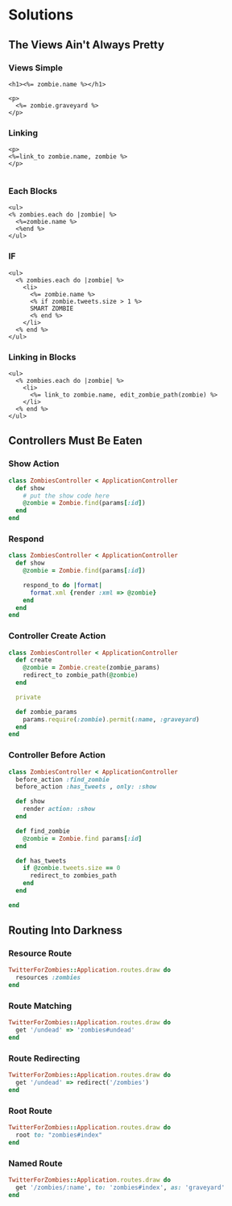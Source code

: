 # Solutions

## The Views Ain't Always Pretty

### Views Simple

```
<h1><%= zombie.name %></h1>

<p>
  <%= zombie.graveyard %>
</p>

```
### Linking

```
<p>
<%=link_to zombie.name, zombie %>
</p>


```
### Each Blocks
```
<ul>
<% zombies.each do |zombie| %>
  <%=zombie.name %>
  <%end %>
</ul>
```

### IF
```
<ul>
  <% zombies.each do |zombie| %>
    <li>
      <%= zombie.name %>
      <% if zombie.tweets.size > 1 %>
      SMART ZOMBIE
      <% end %>
    </li>
  <% end %>
</ul>
```

### Linking in Blocks
```
<ul>
  <% zombies.each do |zombie| %>
    <li>
      <%= link_to zombie.name, edit_zombie_path(zombie) %>
    </li>
  <% end %>
</ul>
```

## Controllers Must Be Eaten

### Show Action
```rb
class ZombiesController < ApplicationController
  def show
    # put the show code here
    @zombie = Zombie.find(params[:id])
  end
end

```
### Respond

```rb
class ZombiesController < ApplicationController
  def show
    @zombie = Zombie.find(params[:id])

    respond_to do |format|
      format.xml {render :xml => @zombie}
    end
  end
end

```
### Controller Create Action
```rb
class ZombiesController < ApplicationController
  def create
    @zombie = Zombie.create(zombie_params)
    redirect_to zombie_path(@zombie)
  end

  private

  def zombie_params
    params.require(:zombie).permit(:name, :graveyard)
  end
end
```
### Controller Before Action

```rb
class ZombiesController < ApplicationController
  before_action :find_zombie
  before_action :has_tweets , only: :show

  def show
    render action: :show
  end

  def find_zombie
    @zombie = Zombie.find params[:id]
  end

  def has_tweets
    if @zombie.tweets.size == 0
      redirect_to zombies_path
    end
  end

end
```

## Routing Into Darkness

### Resource Route
```rb
TwitterForZombies::Application.routes.draw do
  resources :zombies
end
```
### Route Matching
```rb
TwitterForZombies::Application.routes.draw do
  get '/undead' => 'zombies#undead'
end
```

### Route Redirecting
```rb
TwitterForZombies::Application.routes.draw do
  get '/undead' => redirect('/zombies')
end

```
### Root Route
```rb
TwitterForZombies::Application.routes.draw do
  root to: "zombies#index"
end
```
### Named Route
```rb
TwitterForZombies::Application.routes.draw do
  get '/zombies/:name', to: 'zombies#index', as: 'graveyard'
end
```
